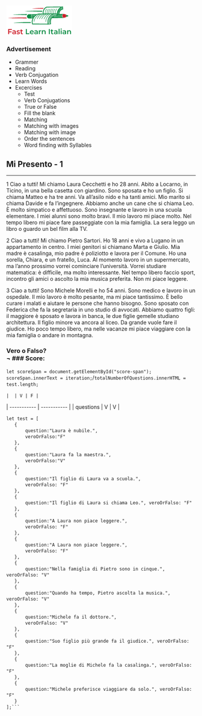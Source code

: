 ![logo image](images/logo.png)

### Advertisement

- Grammer
- Reading 
- Verb Conjugation
- Learn Words
- Excercises
    - Test
    - Verb Conjugations
    - True or False
    - Fill the blank
    - Matching 
    - Matching with images 
    - Matching with image
    - Order the sentences
    - Word finding with Syllables

## Mi Presento - 1
---
1 Ciao a tutti! Mi chiamo Laura Cecchetti e ho 28 anni. Abito a Locarno, in Ticino, in una bella casetta con giardino. Sono sposata e ho un figlio. Si chiama Matteo e ha tre anni. Va all’asilo nido e ha tanti amici. Mio marito si chiama Davide e fa l’ingegnere. Abbiamo anche un cane che si chiama Leo. È molto simpatico e affettuoso. Sono insegnante e lavoro in una scuola elementare. I miei alunni sono molto bravi. Il mio lavoro mi piace molto. Nel tempo libero mi piace fare passeggiate con la mia famiglia. La sera leggo un libro o guardo un bel film alla TV.

2 Ciao a tutti! Mi chiamo Pietro Sartori. Ho 18 anni e vivo a Lugano in un appartamento in centro. I miei genitori si chiamano Marta e Giulio. Mia madre è casalinga, mio padre è poliziotto e lavora per il Comune. Ho una sorella, Chiara, e un fratello, Luca. Al momento lavoro in un supermercato, ma l’anno prossimo vorrei cominciare l’università. Vorrei studiare matematica: è difficile, ma molto interessante. Nel tempo libero faccio sport, incontro gli amici o ascolto la mia musica preferita. Non mi piace leggere.

3 Ciao a tutti! Sono Michele Morelli e ho 54 anni. Sono medico e lavoro in un ospedale. Il mio lavoro è molto pesante, ma mi piace tantissimo. È bello curare i malati e aiutare le persone che hanno bisogno. Sono sposato con Federica che fa la segretaria in uno studio di avvocati. Abbiamo quattro figli: il maggiore è sposato e lavora in banca, le due figlie gemelle studiano architettura. Il figlio minore va ancora al liceo. Da grande vuole fare il giudice. Ho poco tempo libero, ma nelle vacanze mi piace viaggiare con la mia famiglia o andare in montagna.

### Vero o Falso? <br />¬ ### Score:
  `let scoreSpan = document.getElementById("score-span"); scoreSpan.innerText = iteration;`/`totalNumberOfQuestions.innerHTML = test.length;`

	|  | V | F |
| ----------- | ----------- |
| questions | V |  V |
 ```
 let test = [
    {
        question:"Laura è nubile.", 
        veroOrFalso:"F"
    },
    {
        question:"Laura fa la maestra.",
        veroOrFalso:"V"
    },
    {
        question:"Il figlio di Laura va a scuola.", 
        veroOrFalso: "F"
    },
    {
        question:"Il figlio di Laura si chiama Leo.", veroOrFalso: "F"
    },
    {
        question:"A Laura non piace leggere.", 
        veroOrFalso: "F"
    },
    {
        question:"A Laura non piace leggere.", 
        veroOrFalso: "F"
    },
    {
        question:"Nella famiglia di Pietro sono in cinque.", veroOrFalso: "V"
    },
    {
        question:"Quando ha tempo, Pietro ascolta la musica.", veroOrFalso: "V"
    },
    {
        question:"Michele fa il dottore.", 
        veroOrFalso: "V"
    },
    {
        question:"Suo figlio più grande fa il giudice.", veroOrFalso: "F"
    },
    {
        question:"La moglie di Michele fa la casalinga.", veroOrFalso: "F"
    },
    {
        question:"Michele preferisce viaggiare da solo.", veroOrFalso: "F"
    }
];```





